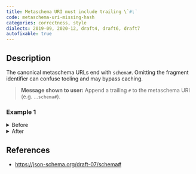 ```yaml
---
title: Metaschema URI must include trailing \`#\`
code: metaschema-uri-missing-hash
categories: correctness, style
dialects: 2019-09, 2020-12, draft4, draft6, draft7
autofixable: true
---
```


## Description
The canonical metaschema URLs end with `schema#`. Omitting the fragment identifier can confuse tooling and may bypass caching.

> **Message shown to user:**
> Append a trailing `#` to the metaschema URI (e.g. …`schema#`).

### Example 1
<details><summary>Before</summary>

```json
{
  "$schema": "http://json-schema.org/draft-07/schema",
  "type": "string"
}
```
</details>

<details><summary>After</summary>

```json
{
  "$schema": "http://json-schema.org/draft-07/schema#",
  "type": "string"
}
```
</details>

## References
* <https://json-schema.org/draft-07/schema#>
